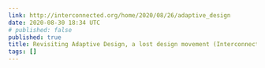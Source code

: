 ```yaml
---
link: http://interconnected.org/home/2020/08/26/adaptive_design
date: 2020-08-30 18:34 UTC
# published: false
published: true
title: Revisiting Adaptive Design, a lost design movement (Interconnected)
tags: []
---
```



